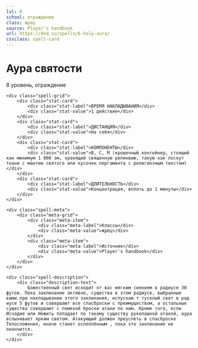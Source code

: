 ```yaml
---
lvl: 8
school: ограждение
class: жрец
source: Player's handbook
url: https://dnd.su/spells/6-holy-aura/
cssclass: spell-card
---
```


<div class="spell-container">
    <div class="spell-header">
        <h1 class="spell-name">Аура святости</h1>
        <div class="spell-level">8 уровень, ограждение</div>
    </div>
    
    <div class="spell-grid">
        <div class="stat-card">
            <div class="stat-label">ВРЕМЯ НАКЛАДЫВАНИЯ</div>
            <div class="stat-value">1 действие</div>
        </div>
        <div class="stat-card">
            <div class="stat-label">ДИСТАНЦИЯ</div>
            <div class="stat-value">На себя</div>
        </div>
        <div class="stat-card">
            <div class="stat-label">КОМПОНЕНТЫ</div>
            <div class="stat-value">В, С, М (крошечный контейнер, стоящий как минимум 1 000 зм, хранящий священную реликвию, такую как лоскут ткани с мантии святого или кусочек пергамента с религиозным текстом)</div>
        </div>
        <div class="stat-card">
            <div class="stat-label">ДЛИТЕЛЬНОСТЬ</div>
            <div class="stat-value">Концентрация, вплоть до 1 минуты</div>
        </div>
    </div>
    
    <div class="spell-meta">
        <div class="meta-grid">
            <div class="meta-item">
                <div class="meta-label">Классы</div>
                <div class="meta-value">жрец</div>
            </div>
            <div class="meta-item">
                <div class="meta-label">Источник</div>
                <div class="meta-value">Player's handbook</div>
            </div>
        </div>
    </div>
    
    <div class="spell-description">
        <div class="description-text">
            Божественный свет исходит от вас мягким сиянием в радиусе 30 футов. Пока заклинание активно, существа в этом радиусе, выбранные вами при накладывании этого заклинания, испускаю т тусклый свет в рад иусе 5 футов и совершают все спасброски с преимуществом, а остальные существа совершают с помехой броски атаки по ним. Кроме того, если Исчадие или Нежить попадает по такому существу рукопашной атакой, аура вспыхивает ярким светом. Атакующий должен преуспеть в спасброске Телосложения, иначе станет ослеплённым , пока это заклинание не окончится.
        </div>
    </div>
</div>
